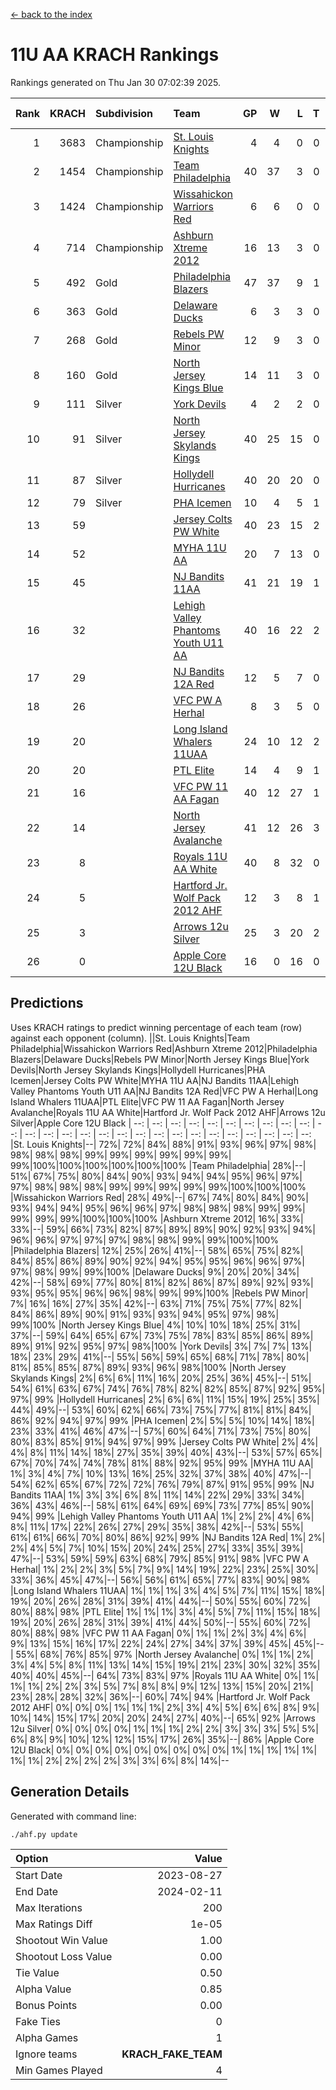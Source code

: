 [<- back to the index](readme.md)
# 11U AA KRACH Rankings
Rankings generated on Thu Jan 30 07:02:39 2025.

Rank|KRACH|Subdivision|Team|GP|W|L|T|OTW|OTL|SoS|Exp Wins|Win Diff
---:|---:|:---|:---|---:|---:|---:|---:|---:|---:|---:|---:|---:
1|3683|Championship|[St. Louis Knights](https://gamesheetstats.com/seasons/3659/teams/143319/schedule)|4|4|0|0|0|0|123|4.8|-0.0
2|1454|Championship|[Team Philadelphia](https://gamesheetstats.com/seasons/3659/teams/140788/schedule)|40|37|3|0|1|1|141|37.9|0.0
3|1424|Championship|[Wissahickon Warriors Red](https://gamesheetstats.com/seasons/3659/teams/140468/schedule)|6|6|0|0|1|0|32|6.8|-0.0
4|714|Championship|[Ashburn Xtreme 2012](https://gamesheetstats.com/seasons/3659/teams/140775/schedule)|16|13|3|0|1|0|285|13.9|0.0
5|492|Gold|[Philadelphia Blazers](https://gamesheetstats.com/seasons/3659/teams/140785/schedule)|47|37|9|1|2|1|297|38.4|0.0
6|363|Gold|[Delaware Ducks](https://gamesheetstats.com/seasons/3659/teams/140453/schedule)|6|3|3|0|1|1|581|3.9|0.0
7|268|Gold|[Rebels PW Minor](https://gamesheetstats.com/seasons/3659/teams/140786/schedule)|12|9|3|0|0|0|213|9.9|0.0
8|160|Gold|[North Jersey Kings Blue](https://gamesheetstats.com/seasons/3659/teams/140459/schedule)|14|11|3|0|1|0|47|11.9|0.0
9|111|Silver|[York Devils](https://gamesheetstats.com/seasons/3659/teams/140469/schedule)|4|2|2|0|1|0|589|2.9|0.0
10|91|Silver|[North Jersey Skylands Kings](https://gamesheetstats.com/seasons/3659/teams/140784/schedule)|40|25|15|0|3|3|163|25.9|0.0
11|87|Silver|[Hollydell Hurricanes](https://gamesheetstats.com/seasons/3659/teams/140777/schedule)|40|20|20|0|1|3|431|20.9|0.0
12|79|Silver|[PHA Icemen](https://gamesheetstats.com/seasons/3659/teams/143313/schedule)|10|4|5|1|1|0|282|5.4|0.0
13|59||[Jersey Colts PW White](https://gamesheetstats.com/seasons/3659/teams/140778/schedule)|40|23|15|2|2|0|93|24.9|0.0
14|52||[MYHA 11U AA](https://gamesheetstats.com/seasons/3659/teams/140781/schedule)|20|7|13|0|0|0|363|7.9|0.0
15|45||[NJ Bandits 11AA](https://gamesheetstats.com/seasons/3659/teams/140782/schedule)|41|21|19|1|0|3|122|22.4|0.0
16|32||[Lehigh Valley Phantoms Youth U11 AA](https://gamesheetstats.com/seasons/3659/teams/140779/schedule)|40|16|22|2|1|1|328|17.9|0.0
17|29||[NJ Bandits 12A Red](https://gamesheetstats.com/seasons/3659/teams/140458/schedule)|12|5|7|0|0|0|51|5.9|0.0
18|26||[VFC PW A Herhal](https://gamesheetstats.com/seasons/3659/teams/140467/schedule)|8|3|5|0|1|1|138|3.9|0.0
19|20||[Long Island Whalers 11UAA](https://gamesheetstats.com/seasons/3659/teams/140780/schedule)|24|10|12|2|0|1|70|11.9|0.0
20|20||[PTL Elite](https://gamesheetstats.com/seasons/3659/teams/140462/schedule)|14|4|9|1|1|0|51|5.4|0.0
21|16||[VFC PW 11 AA Fagan](https://gamesheetstats.com/seasons/3659/teams/140789/schedule)|40|12|27|1|3|1|342|13.4|0.0
22|14||[North Jersey Avalanche](https://gamesheetstats.com/seasons/3659/teams/140783/schedule)|41|12|26|3|1|5|131|14.4|0.0
23|8||[Royals 11U AA White](https://gamesheetstats.com/seasons/3659/teams/140787/schedule)|40|8|32|0|1|0|335|8.9|0.0
24|5||[Hartford Jr. Wolf Pack 2012 AHF](https://gamesheetstats.com/seasons/3659/teams/140776/schedule)|12|3|8|1|0|0|33|4.4|0.0
25|3||[Arrows 12u Silver](https://gamesheetstats.com/seasons/3659/teams/140774/schedule)|25|3|20|2|0|1|66|4.9|0.0
26|0||[Apple Core 12U Black](https://gamesheetstats.com/seasons/3659/teams/140773/schedule)|16|0|16|0|0|0|297|0.9|0.0

## Predictions
Uses KRACH ratings to predict winning percentage of each team (row) against each opponent (column).
||St. Louis Knights|Team Philadelphia|Wissahickon Warriors Red|Ashburn Xtreme 2012|Philadelphia Blazers|Delaware Ducks|Rebels PW Minor|North Jersey Kings Blue|York Devils|North Jersey Skylands Kings|Hollydell Hurricanes|PHA Icemen|Jersey Colts PW White|MYHA 11U AA|NJ Bandits 11AA|Lehigh Valley Phantoms Youth U11 AA|NJ Bandits 12A Red|VFC PW A Herhal|Long Island Whalers 11UAA|PTL Elite|VFC PW 11 AA Fagan|North Jersey Avalanche|Royals 11U AA White|Hartford Jr. Wolf Pack 2012 AHF|Arrows 12u Silver|Apple Core 12U Black
| --: | --: | --: | --: | --: | --: | --: | --: | --: | --: | --: | --: | --: | --: | --: | --: | --: | --: | --: | --: | --: | --: | --: | --: | --: | --: | --: 
|St. Louis Knights|--| 72%| 72%| 84%| 88%| 91%| 93%| 96%| 97%| 98%| 98%| 98%| 98%| 99%| 99%| 99%| 99%| 99%| 99%| 99%|100%|100%|100%|100%|100%|100%
|Team Philadelphia| 28%|--| 51%| 67%| 75%| 80%| 84%| 90%| 93%| 94%| 94%| 95%| 96%| 97%| 97%| 98%| 98%| 98%| 99%| 99%| 99%| 99%| 99%|100%|100%|100%
|Wissahickon Warriors Red| 28%| 49%|--| 67%| 74%| 80%| 84%| 90%| 93%| 94%| 94%| 95%| 96%| 96%| 97%| 98%| 98%| 98%| 99%| 99%| 99%| 99%| 99%|100%|100%|100%
|Ashburn Xtreme 2012| 16%| 33%| 33%|--| 59%| 66%| 73%| 82%| 87%| 89%| 89%| 90%| 92%| 93%| 94%| 96%| 96%| 97%| 97%| 97%| 98%| 98%| 99%| 99%|100%|100%
|Philadelphia Blazers| 12%| 25%| 26%| 41%|--| 58%| 65%| 75%| 82%| 84%| 85%| 86%| 89%| 90%| 92%| 94%| 95%| 95%| 96%| 96%| 97%| 97%| 98%| 99%| 99%|100%
|Delaware Ducks|  9%| 20%| 20%| 34%| 42%|--| 58%| 69%| 77%| 80%| 81%| 82%| 86%| 87%| 89%| 92%| 93%| 93%| 95%| 95%| 96%| 96%| 98%| 99%| 99%|100%
|Rebels PW Minor|  7%| 16%| 16%| 27%| 35%| 42%|--| 63%| 71%| 75%| 75%| 77%| 82%| 84%| 86%| 89%| 90%| 91%| 93%| 93%| 94%| 95%| 97%| 98%| 99%|100%
|North Jersey Kings Blue|  4%| 10%| 10%| 18%| 25%| 31%| 37%|--| 59%| 64%| 65%| 67%| 73%| 75%| 78%| 83%| 85%| 86%| 89%| 89%| 91%| 92%| 95%| 97%| 98%|100%
|York Devils|  3%|  7%|  7%| 13%| 18%| 23%| 29%| 41%|--| 55%| 56%| 59%| 65%| 68%| 71%| 78%| 80%| 81%| 85%| 85%| 87%| 89%| 93%| 96%| 98%|100%
|North Jersey Skylands Kings|  2%|  6%|  6%| 11%| 16%| 20%| 25%| 36%| 45%|--| 51%| 54%| 61%| 63%| 67%| 74%| 76%| 78%| 82%| 82%| 85%| 87%| 92%| 95%| 97%| 99%
|Hollydell Hurricanes|  2%|  6%|  6%| 11%| 15%| 19%| 25%| 35%| 44%| 49%|--| 53%| 60%| 62%| 66%| 73%| 75%| 77%| 81%| 81%| 84%| 86%| 92%| 94%| 97%| 99%
|PHA Icemen|  2%|  5%|  5%| 10%| 14%| 18%| 23%| 33%| 41%| 46%| 47%|--| 57%| 60%| 64%| 71%| 73%| 75%| 80%| 80%| 83%| 85%| 91%| 94%| 97%| 99%
|Jersey Colts PW White|  2%|  4%|  4%|  8%| 11%| 14%| 18%| 27%| 35%| 39%| 40%| 43%|--| 53%| 57%| 65%| 67%| 70%| 74%| 74%| 78%| 81%| 88%| 92%| 95%| 99%
|MYHA 11U AA|  1%|  3%|  4%|  7%| 10%| 13%| 16%| 25%| 32%| 37%| 38%| 40%| 47%|--| 54%| 62%| 65%| 67%| 72%| 72%| 76%| 79%| 87%| 91%| 95%| 99%
|NJ Bandits 11AA|  1%|  3%|  3%|  6%|  8%| 11%| 14%| 22%| 29%| 33%| 34%| 36%| 43%| 46%|--| 58%| 61%| 64%| 69%| 69%| 73%| 77%| 85%| 90%| 94%| 99%
|Lehigh Valley Phantoms Youth U11 AA|  1%|  2%|  2%|  4%|  6%|  8%| 11%| 17%| 22%| 26%| 27%| 29%| 35%| 38%| 42%|--| 53%| 55%| 61%| 61%| 66%| 70%| 80%| 86%| 92%| 99%
|NJ Bandits 12A Red|  1%|  2%|  2%|  4%|  5%|  7%| 10%| 15%| 20%| 24%| 25%| 27%| 33%| 35%| 39%| 47%|--| 53%| 59%| 59%| 63%| 68%| 79%| 85%| 91%| 98%
|VFC PW A Herhal|  1%|  2%|  2%|  3%|  5%|  7%|  9%| 14%| 19%| 22%| 23%| 25%| 30%| 33%| 36%| 45%| 47%|--| 56%| 56%| 61%| 65%| 77%| 83%| 90%| 98%
|Long Island Whalers 11UAA|  1%|  1%|  1%|  3%|  4%|  5%|  7%| 11%| 15%| 18%| 19%| 20%| 26%| 28%| 31%| 39%| 41%| 44%|--| 50%| 55%| 60%| 72%| 80%| 88%| 98%
|PTL Elite|  1%|  1%|  1%|  3%|  4%|  5%|  7%| 11%| 15%| 18%| 19%| 20%| 26%| 28%| 31%| 39%| 41%| 44%| 50%|--| 55%| 60%| 72%| 80%| 88%| 98%
|VFC PW 11 AA Fagan|  0%|  1%|  1%|  2%|  3%|  4%|  6%|  9%| 13%| 15%| 16%| 17%| 22%| 24%| 27%| 34%| 37%| 39%| 45%| 45%|--| 55%| 68%| 76%| 85%| 97%
|North Jersey Avalanche|  0%|  1%|  1%|  2%|  3%|  4%|  5%|  8%| 11%| 13%| 14%| 15%| 19%| 21%| 23%| 30%| 32%| 35%| 40%| 40%| 45%|--| 64%| 73%| 83%| 97%
|Royals 11U AA White|  0%|  1%|  1%|  1%|  2%|  2%|  3%|  5%|  7%|  8%|  8%|  9%| 12%| 13%| 15%| 20%| 21%| 23%| 28%| 28%| 32%| 36%|--| 60%| 74%| 94%
|Hartford Jr. Wolf Pack 2012 AHF|  0%|  0%|  0%|  1%|  1%|  1%|  2%|  3%|  4%|  5%|  6%|  6%|  8%|  9%| 10%| 14%| 15%| 17%| 20%| 20%| 24%| 27%| 40%|--| 65%| 92%
|Arrows 12u Silver|  0%|  0%|  0%|  0%|  1%|  1%|  1%|  2%|  2%|  3%|  3%|  3%|  5%|  5%|  6%|  8%|  9%| 10%| 12%| 12%| 15%| 17%| 26%| 35%|--| 86%
|Apple Core 12U Black|  0%|  0%|  0%|  0%|  0%|  0%|  0%|  0%|  0%|  1%|  1%|  1%|  1%|  1%|  1%|  1%|  2%|  2%|  2%|  2%|  3%|  3%|  6%|  8%| 14%|--

## Generation Details

Generated with command line:
```
./ahf.py update
```

| Option | Value |
| :----- | ----: |
| Start Date | 2023-08-27 |
| End Date | 2024-02-11 |
| Max Iterations | 200 |
| Max Ratings Diff | 1e-05 |
| Shootout Win Value | 1.00 |
| Shootout Loss Value | 0.00 |
| Tie Value | 0.50 |
| Alpha Value | 0.85 |
| Bonus Points | 0.00 |
| Fake Ties | 0 |
| Alpha Games | 1 |
| Ignore teams | __KRACH_FAKE_TEAM__ |
| Min Games Played | 4 |


